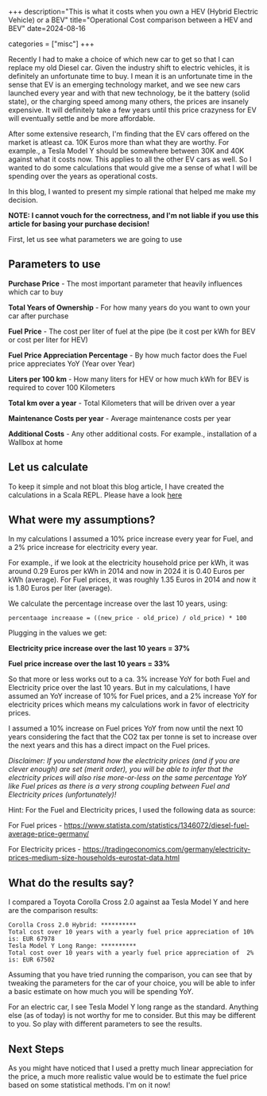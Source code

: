 +++
description="This is what it costs when you own a HEV (Hybrid Electric Vehicle) or a BEV"
title="Operational Cost comparison between a HEV and BEV"
date=2024-08-16

categories = ["misc"]
+++

Recently I had to make a choice of which new car to get so that I can replace my old Diesel car. Given the industry shift 
to electric vehicles, it is definitely an unfortunate time to buy. I mean it is an unfortunate time in the sense that EV is
an emerging technology market, and we see new cars launched every year and with that new technology, be it the battery (solid state), or
the charging speed among many others, the prices are insanely expensive. It will definitely take a few years until this
price crazyness for EV will eventually settle and be more affordable.

After some extensive research, I'm finding that the EV cars offered on the market is atleast ca. 10K Euros more than what 
they are worthy. For example., a Tesla Model Y should be somewhere between 30K and 40K against what it costs now. This 
applies to all the other EV cars as well. So I wanted to do some calculations that would give me a sense of what I will 
be spending over the years as operational costs.

In this blog, I wanted to present my simple rational that helped me make my decision.

**NOTE: I cannot vouch for the correctness, and I'm not liable if you use this article for basing your purchase decision!**

First, let us see what parameters we are going to use

## Parameters to use

**Purchase Price** - The most important parameter that heavily influences which car to buy

**Total Years of Ownership** - For how many years do you want to own your car after purchase

**Fuel Price** - The cost per liter of fuel at the pipe (be it cost per kWh for BEV or cost per liter for HEV)

**Fuel Price Appreciation Percentage** - By how much factor does the Fuel price appreciates YoY (Year over Year)

**Liters per 100 km** - How many liters for HEV or how much kWh for BEV is required to cover 100 Kilometers

**Total km over a year** - Total Kilometers that will be driven over a year

**Maintenance Costs per year** - Average maintenance costs per year

**Additional Costs** - Any other additional costs. For example., installation of a Wallbox at home

## Let us calculate

To keep it simple and not bloat this blog article, I have created the calculations in a Scala REPL. Please have a 
look [here](https://scastie.scala-lang.org/dfpAWiu7QI2Lf3Ptig0lZg)

## What were my assumptions?

In my calculations I assumed a 10% price increase every year for Fuel, and a 2% price increase for electricity every year.

For example., if we look at the electricity household price per kWh, it was around 0.29 Euros per kWh in 2014 and now in 2024
it is 0.40 Euros per kWh (average). For Fuel prices, it was roughly 1.35 Euros in 2014 and now it is 1.80 Euros per liter (average).

We calculate the percentage increase over the last 10 years, using:

```
percentaage increaase = ((new_price - old_price) / old_price) * 100
```

Plugging in the values we get:

**Electricity price increase over the last 10 years = 37%**

**Fuel price increase over the last 10 years = 33%**

So that more or less works out to a ca. 3% increase YoY for both Fuel and Electricity price over the last 10 years. But in 
my calculations, I have assumed an YoY increase of 10% for Fuel prices, and a 2% increase YoY for electricity 
prices which means my calculations work in favor of electricity prices.

I assumed a 10% increase on Fuel prices YoY from now until the next 10 years considering the fact that the CO2 tax per tonne
is set to increase over the next years and this has a direct impact on the Fuel prices.

*Disclaimer: If you understand how the electricity prices (and if you are clever enough) are set (merit order), you will be
able to infer that the electricity prices will also rise more-or-less on the same percentage YoY like Fuel prices as there
is a very strong coupling between Fuel and Electricity prices (unfortunately)!*

Hint: For the Fuel and Electricity prices, I used the following data as source:

For Fuel prices - https://www.statista.com/statistics/1346072/diesel-fuel-average-price-germany/

For Electricity prices - https://tradingeconomics.com/germany/electricity-prices-medium-size-households-eurostat-data.html



## What do the results say?

I compared a Toyota Corolla Cross 2.0 against aa Tesla Model Y and here are the comparison results:

```
Corolla Cross 2.0 Hybrid: **********
Total cost over 10 years with a yearly fuel price appreciation of 10% is: EUR 67978
Tesla Model Y Long Range: **********
Total cost over 10 years with a yearly fuel price appreciation of  2% is: EUR 67502
```

Assuming that you have tried running the comparison, you can see that by tweaking the parameters for the car of your choice,
you will be able to infer a basic estimate on how much you will be spending YoY.

For an electric car, I see Tesla Model Y long range as the standard. Anything else (as of today) is not worthy for me to
consider. But this may be different to you. So play with different parameters to see the results.

## Next Steps

As you might have noticed that I used a pretty much linear appreciation for the price, a much more realistic value would 
be to estimate the fuel price based on some statistical methods. I'm on it now!
